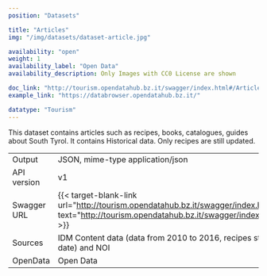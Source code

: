 ```yaml
---
position: "Datasets"

title: "Articles"
img: "/img/datasets/dataset-article.jpg"

availability: "open"
weight: 1
availability_label: "Open Data"
availability_description: Only Images with CC0 License are shown

doc_link: "http://tourism.opendatahub.bz.it/swagger/index.html#/Article"
example_link: "https://databrowser.opendatahub.bz.it/"

datatype: "Tourism"
---
```


This dataset contains articles such as recipes, books, catalogues, guides about South Tyrol. It contains Historical data. Only recipes are still updated.

|             |                                                                             |
| :---------- | --------------------------------------------------------------------------- |
| Output      | JSON, mime-type application/json                                            |
| API version | v1                                                                          |
| Swagger URL | {{< target-blank-link url="http://tourism.opendatahub.bz.it/swagger/index.html#/Article" text="http://tourism.opendatahub.bz.it/swagger/index.html#/Article" >}}                |
| Sources     | IDM Content data (data from 2010 to 2016, recipes still up-to-date) and NOI |
| OpenData    | Open Data                                     |
